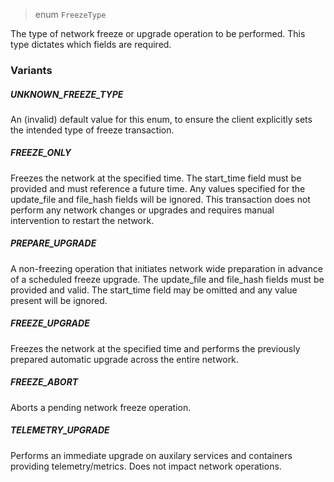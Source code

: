> enum `FreezeType`

The type of network freeze or upgrade operation to be performed. This type dictates which 
fields are required. 

### Variants

##### UNKNOWN\_FREEZE\_TYPE

An (invalid) default value for this enum, to ensure the client explicitly sets 
the intended type of freeze transaction.

##### FREEZE\_ONLY

Freezes the network at the specified time. The start\_time field must be provided and 
must reference a future time. Any values specified for the update\_file and file\_hash 
fields will be ignored. This transaction does not perform any network changes or 
upgrades and requires manual intervention to restart the network. 

##### PREPARE\_UPGRADE 

A non-freezing operation that initiates network wide preparation in advance of a 
scheduled freeze upgrade. The update\_file and file\_hash fields must be provided and 
valid. The start\_time field may be omitted and any value present will be ignored.

##### FREEZE\_UPGRADE 

Freezes the network at the specified time and performs the previously prepared 
automatic upgrade across the entire network. 

##### FREEZE\_ABORT 

Aborts a pending network freeze operation.

##### TELEMETRY\_UPGRADE 

Performs an immediate upgrade on auxilary services and containers providing 
telemetry/metrics. Does not impact network operations. 
